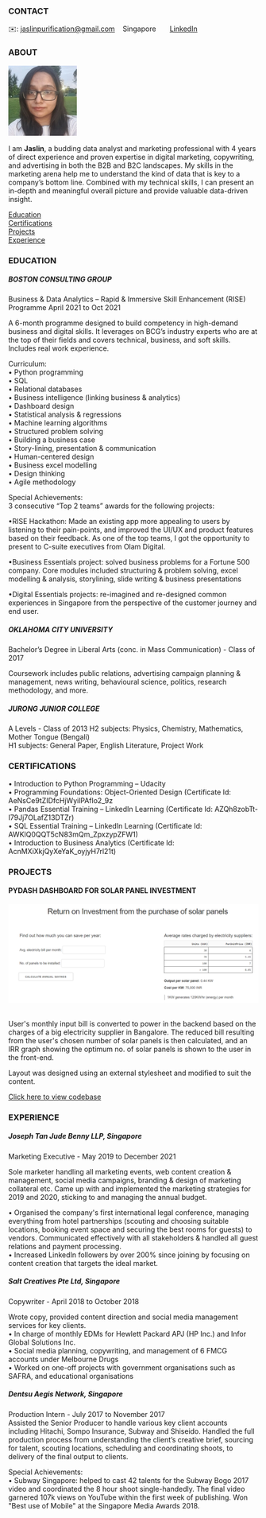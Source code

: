 <!-- CONTACT Section Starts -->
### CONTACT

<!-- Add your details -->
✉️: jaslinpurification@gmail.com 
&nbsp;&nbsp; Singapore 
&nbsp;&nbsp;&nbsp;&nbsp;&nbsp; [LinkedIn](https://www.linkedin.com/in/jaslin-purification/) 

<!-- CONTACT Section Ends -->

<!-- ABOUT Section Starts -->
### ABOUT
<!-- Add link to your picture -->

![alt text](images/rsz_1rsz_20201225_192037_1.jpg)

<!-- Add your details -->

I am __Jaslin__, a budding data analyst and marketing professional with 4 years of direct experience and proven expertise in digital marketing, copywriting, and advertising in both the B2B and B2C landscapes. My skills in the marketing arena help me to understand the kind of data that is key to a company’s bottom line. Combined with my technical skills, I can present an in-depth and meaningful overall picture and provide valuable data-driven insight.  


<!-- Add link to the sections -->
[Education](#education) <br>
[Certifications](#certifications) <br>
[Projects](#projects) <br>
[Experience](#experience) <br>

<!-- ABOUT Section Ends -->

<!-- EXPERIENCE Section Starts -->
### EDUCATION
<!-- Add your details -->
##### BOSTON CONSULTING GROUP
Business & Data Analytics – Rapid & Immersive Skill Enhancement (RISE) Programme 
April 2021 to Oct 2021

A 6-month programme designed to build competency in high-demand business and digital skills. It leverages on BCG’s industry experts who are at the top of their fields and covers technical, business, and soft skills. Includes real work experience.

Curriculum:<br>
• Python programming  <br>
• SQL<br>
• Relational databases<br>
• Business intelligence (linking business & analytics)<br>
• Dashboard design<br>
• Statistical analysis & regressions<br>
• Machine learning algorithms<br>
• Structured problem solving<br>
• Building a business case<br>
• Story-lining, presentation & communication<br>
• Human-centered design<br>
• Business excel modelling<br>
• Design thinking<br>
• Agile methodology<br>

Special Achievements:<br>
3 consecutive “Top 2 teams” awards for the following projects:

•RISE Hackathon: Made an existing app more appealing to users by listening to their pain-points, and improved the UI/UX and product features based on their feedback. As one of the top teams, I got the opportunity to present to C-suite executives from Olam Digital. 

•Business Essentials project: solved business problems for a Fortune 500 company. Core modules included structuring & problem solving, excel modelling & analysis, storylining, slide writing & business presentations

•Digital Essentials projects: re-imagined and re-designed common experiences in Singapore from the perspective of the customer journey and end user.
 	 	 	 	         
##### OKLAHOMA CITY UNIVERSITY
Bachelor’s Degree in Liberal Arts (conc. in Mass Communication) - Class of 2017

Coursework includes public relations, advertising campaign planning & management, news writing, behavioural science, politics, research methodology, and more.  

##### JURONG JUNIOR COLLEGE
A Levels - Class of 2013
H2 subjects: Physics, Chemistry, Mathematics, Mother Tongue (Bengali)  
H1 subjects: General Paper, English Literature, Project Work 

<!-- EDUCATION Section Ends -->

<!-- CERTIFICATIONS Section Starts -->
### CERTIFICATIONS
<!-- Add your details -->
•	Introduction to Python Programming – Udacity <br>
• Programming Foundations: Object-Oriented Design (Certificate Id: AeNsCe9tZIDfcHjWyilPAflo2_9z <br>
•	Pandas Essential Training – LinkedIn Learning (Certificate Id: AZQh8zobTt-I79Jj7OLafZ13DTZr) <br>
•	SQL Essential Training – LinkedIn Learning (Certificate Id: AWKlQ0QQT5cN83mQm_ZpxzypZFW1) <br>
• Introduction to Business Analytics (Certificate Id: AcnMXiXkjQyXeYaK_oyjyH7rl21t) <br>

<!-- EDUCATION Section Ends -->

<!-- PROJECTS Section Starts -->
### PROJECTS
<!-- Add your details -->

<!-- Add your details -->

#### PYDASH DASHBOARD FOR SOLAR PANEL INVESTMENT
![alt text](images/Dashboard_inputs.PNG) <br>
<br>

User's monthly input bill is converted to power in the backend based on the charges of a big electricity supplier in Bangalore. 
The reduced bill resulting from the user's chosen number of solar panels is then calculated, and an IRR graph showing the optimum no. of solar panels is shown to the user in the front-end. 

Layout was designed using an external stylesheet and modified to suit the content. 

[Click here to view codebase](https://github.com/JaslinPure/Jaslin_Purification/blob/1d90276d002a3c6bce38e363da53d40c45f0b96e/app.py)


### EXPERIENCE <br>
<!-- Add your details -->

##### Joseph Tan Jude Benny LLP, Singapore 
Marketing Executive - May 2019 to December 2021 

Sole marketer handling all marketing events, web content creation & management, social media campaigns, branding & design of marketing collateral etc. Came up with and implemented the marketing strategies for 2019 and 2020, sticking to and managing the annual budget. <br>

•	Organised the company's first international legal conference, managing everything from hotel partnerships (scouting and choosing suitable locations, booking event space and securing the best rooms for guests) to vendors. Communicated effectively with all stakeholders & handled all guest relations and payment processing. <br>
•	Increased LinkedIn followers by over 200% since joining by focusing on content creation that targets the ideal market. <br> 

##### Salt Creatives Pte Ltd, Singapore <br>
Copywriter - April 2018 to October 2018 <br> 

Wrote copy, provided content direction and social media management services for key clients. <br>
•	In charge of monthly EDMs for Hewlett Packard APJ (HP Inc.) and Infor Global Solutions Inc. <br>
•	Social media planning, copywriting, and management of 6 FMCG accounts under Melbourne Drugs <br>
•	Worked on one-off projects with government organisations such as SAFRA, and educational organisations <br> 

##### Dentsu Aegis Network, Singapore <br>
Production Intern - July 2017 to November 2017 <br>
Assisted the Senior Producer to handle various key client accounts including Hitachi, Sompo Insurance, Subway and Shiseido. Handled the full production process from understanding the client’s creative brief, sourcing for talent, scouting locations, scheduling and coordinating shoots, to delivery of the final output to clients. <br>

Special Achievements: <br>
•	Subway Singapore: helped to cast 42 talents for the Subway Bogo 2017 video and coordinated the 8 hour shoot single-handedly. The final video garnered 107k views on YouTube within the first week of publishing. Won "Best use of Mobile" at the Singapore Media Awards 2018. 

